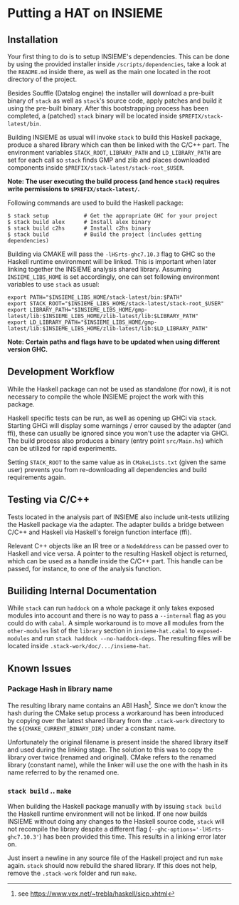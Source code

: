# Putting a HAT on INSIEME

## Installation

Your first thing to do is to setup INSIEME's dependencies. This can be done by
using the provided installer inside `/scripts/dependencies`, take a look at the
`README.md` inside there, as well as the main one located in the root directory
of the project.

Besides Souffle (Datalog engine) the installer will download a pre-built binary
of `stack` as well as `stack`'s source code, apply patches and build it using
the pre-built binary. After this bootstrapping process has been completed, a
(patched) `stack` binary will be located inside `$PREFIX/stack-latest/bin`.

Building INSIEME as usual will invoke `stack` to build this Haskell package,
produce a shared library which can then be linked with the C/C++ part. The
environment variables `STACK_ROOT`, `LIBRARY_PATH` and `LD_LIBRARY_PATH` are
set for each call so `stack` finds GMP and zlib and places downloaded
components inside `$PREFIX/stack-latest/stack-root_$USER`.

**Note: The user executing the build process (and hence `stack`) requires write
permissions to `$PREFIX/stack-latest/`.**

Following commands are used to build the Haskell package:

    $ stack setup           # Get the appropriate GHC for your project
    $ stack build alex      # Install alex binary
    $ stack build c2hs      # Install c2hs binary
    $ stack build           # Build the project (includes getting dependencies)

Building via CMAKE will pass the `-lHSrts-ghc7.10.3` flag to GHC so the Haskell
runtime environment will be linked. This is important when later linking
together the INSIEME analysis shared library. Assuming `INSIEME_LIBS_HOME` is
set accordingly, one can set following environment variables to use `stack` as
usual:

    export PATH="$INSIEME_LIBS_HOME/stack-latest/bin:$PATH"
    export STACK_ROOT="$INSIEME_LIBS_HOME/stack-latest/stack-root_$USER"
    export LIBRARY_PATH="$INSIEME_LIBS_HOME/gmp-latest/lib:$INSIEME_LIBS_HOME/zlib-latest/lib:$LIBRARY_PATH"
    export LD_LIBRARY_PATH="$INSIEME_LIBS_HOME/gmp-latest/lib:$INSIEME_LIBS_HOME/zlib-latest/lib:$LD_LIBRARY_PATH"

**Note: Certain paths and flags have to be updated when using different version
GHC.**

## Development Workflow

While the Haskell package can not be used as standalone (for now), it is not
necessary to compile the whole INSIEME project the work with this package.

Haskell specific tests can be run, as well as opening up GHCi via `stack`.
Starting GHCi will display some warnings / error caused by the adapter (and
ffi), these can usually be ignored since you won't use the adapter via GHCi.
The build process also produces a binary (entry point `src/Main.hs`) which can
be utilized for rapid experiments.

Setting `STACK_ROOT` to the same value as in `CMakeLists.txt` (given the same
user) prevents you from re-downloading all dependencies and build requirements
again.

## Testing via C/C++

Tests located in the analysis part of INSIEME also include unit-tests utilizing
the Haskell package via the adapter. The adapter builds a bridge between C/C++
and Haskell via Haskell's foreign function interface (ffi).

Relevant C++ objects like an IR tree or a `NodeAddress` can be passed over to
Haskell and vice versa. A pointer to the resulting Haskell object is returned,
which can be used as a handle inside the C/C++ part. This handle can be passed,
for instance, to one of the analysis function.

## Builiding Internal Documentation

While `stack` can run `haddock` on a whole package it only takes exposed
modules into account and there is no way to pass a `--internal` flag as you
could do with `cabal`. A simple workaround is to move all modules from the
`other-modules` list of the `library` section in `insieme-hat.cabal` to
`exposed-modules` and run `stack haddock --no-haddock-deps`. The resulting
files will be located inside `.stack-work/doc/.../insieme-hat`.

## Known Issues

### Package Hash in library name

The resulting library name contains an ABI Hash[^1]. Since we don't know the
hash during the CMake setup process a workaround has been introduced by copying
over the latest shared library from the `.stack-work` directory to the
`${CMAKE_CURRENT_BINARY_DIR}` under a constant name.

Unfortunately the original filename is present inside the shared library itself
and used during the linking stage. The solution to this was to copy the library
over twice (renamed and original). CMake refers to the renamed library
(constant name), while the linker will use the one with the hash in its name
referred to by the renamed one.

[^1]: see <https://www.vex.net/~trebla/haskell/sicp.xhtml>

### `stack build` .. `make`

When building the Haskell package manually with by issuing `stack build` the
Haskell runtime environment will not be linked. If one now builds INSIEME
without doing any changes to the Haskell source code, `stack` will not
recompile the library despite a different flag
(`--ghc-options='-lHSrts-ghc7.10.3'`) has been provided this time. This results
in a linking error later on.

Just insert a newline in any source file of the Haskell project and run `make`
again. `stack` should now rebuild the shared library. If this does not help,
remove the `.stack-work` folder and run `make`.
